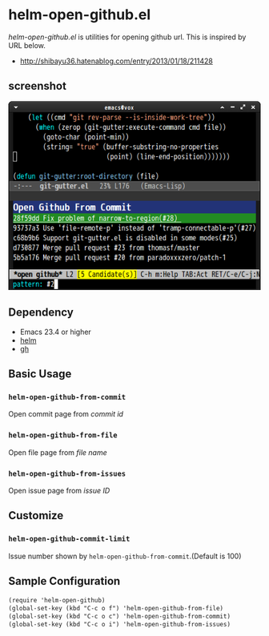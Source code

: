 # helm-open-github.el
*helm-open-github.el* is utilities for opening github url.
This is inspired by URL below.

* http://shibayu36.hatenablog.com/entry/2013/01/18/211428

## screenshot

![open-github-from-commit](image/helm-open-github-from-commit.png)


## Dependency

* Emacs 23.4 or higher
* [helm](https://github.com/emacs-helm/helm)
* [gh](https://github.com/sigma/gh.el)


## Basic Usage

### `helm-open-github-from-commit`

Open commit page from *commit id*

### `helm-open-github-from-file`

Open file page from *file name*

### `helm-open-github-from-issues`

Open issue page from *issue ID*


## Customize

### `helm-open-github-commit-limit`

Issue number shown by `helm-open-github-from-commit`.(Default is 100)


## Sample Configuration

```elisp
(require 'helm-open-github)
(global-set-key (kbd "C-c o f") 'helm-open-github-from-file)
(global-set-key (kbd "C-c o c") 'helm-open-github-from-commit)
(global-set-key (kbd "C-c o i") 'helm-open-github-from-issues)
```
